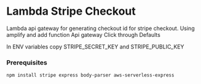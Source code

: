 # Lambda Stripe Checkout

Lambda api gateway for generating checkout id for stripe checkout.
Using amplify and add function
Api gateway
Click through Defaults

In ENV variables copy STRIPE_SECRET_KEY and STRIPE_PUBLIC_KEY

### Prerequisites

```
npm install stripe express body-parser aws-serverless-express
```
